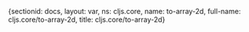 {sectionid: docs, layout: var, ns: cljs.core, name: to-array-2d, full-name: cljs.core/to-array-2d,
  title: cljs.core/to-array-2d}
